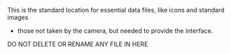 This is the standard location for essential data files, like icons and standard images
- those not taken by the camera, but needed to provide the interface. 

DO NOT DELETE OR RENAME ANY FILE IN HERE
